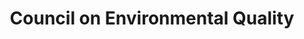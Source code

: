 ---
highlight: "false" 
title: "Council on Environmental Quality"
description: "Coordinates the federal government’s efforts to improve, preserve, and protect America’s public health and environment and assists the FAR in developing regulatory amendments to promote increased contractor attention on reduced carbon emission."
url-link: "http://www.whitehouse.gov/ceq/"
type: "HTML"
gov-only: "false"
is-external: "true"
publication-date: "February 01, 2021"
reading-time: "5"
resource-type: "guidance"
filter: "acquisition-best-practices"
audience: "program-operations"
branded-offerings: "acquisition-policy-it-category"
---